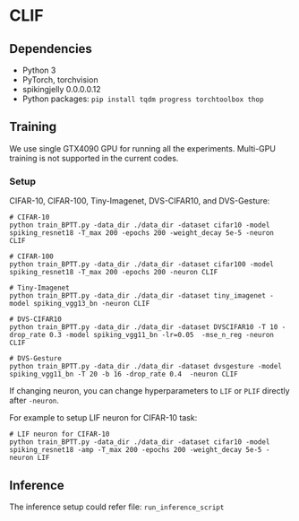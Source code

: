 # CLIF

## Dependencies
- Python 3
- PyTorch, torchvision
- spikingjelly 0.0.0.0.12
- Python packages: `pip install tqdm progress torchtoolbox thop`


## Training
We use single GTX4090 GPU for running all the experiments. Multi-GPU training is not supported in the current codes.


### Setup
CIFAR-10, CIFAR-100, Tiny-Imagenet, DVS-CIFAR10, and DVS-Gesture:

    # CIFAR-10
	python train_BPTT.py -data_dir ./data_dir -dataset cifar10 -model spiking_resnet18 -T_max 200 -epochs 200 -weight_decay 5e-5 -neuron CLIF
    
    # CIFAR-100
    python train_BPTT.py -data_dir ./data_dir -dataset cifar100 -model spiking_resnet18 -T_max 200 -epochs 200 -neuron CLIF
    
    # Tiny-Imagenet
    python train_BPTT.py -data_dir ./data_dir -dataset tiny_imagenet -model spiking_vgg13_bn -neuron CLIF
       
    # DVS-CIFAR10
	python train_BPTT.py -data_dir ./data_dir -dataset DVSCIFAR10 -T 10 -drop_rate 0.3 -model spiking_vgg11_bn -lr=0.05  -mse_n_reg -neuron CLIF
	
	# DVS-Gesture
    python train_BPTT.py -data_dir ./data_dir -dataset dvsgesture -model spiking_vgg11_bn -T 20 -b 16 -drop_rate 0.4  -neuron CLIF

If changing neuron, you can change hyperparameters to ``LIF`` or ``PLIF`` directly after ``-neuron``.

For example to setup LIF neuron for CIFAR-10 task:

    # LIF neuron for CIFAR-10
	python train_BPTT.py -data_dir ./data_dir -dataset cifar10 -model spiking_resnet18 -amp -T_max 200 -epochs 200 -weight_decay 5e-5 -neuron LIF
    


## Inference
The inference setup could refer file: ``run_inference_script``
